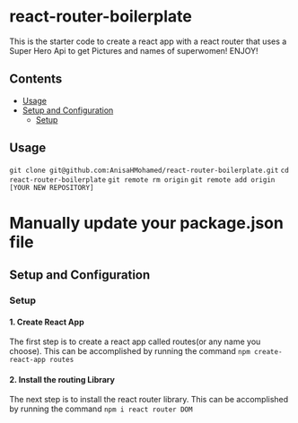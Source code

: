 # react-router-boilerplate
This is the starter code to create a react app with a react router that uses a Super Hero Api to get Pictures and names of superwomen!
ENJOY!

## Contents
* [Usage](#Usage)
* [Setup and Configuration](#setup-and-configuration)
  * [Setup](#setup)


## Usage

```git clone git@github.com:AnisaHMohamed/react-router-boilerplate.git```
```cd react-router-boilerplate```
```git remote rm origin```
```git remote add origin [YOUR NEW REPOSITORY]```

# Manually update your package.json file

## Setup and Configuration

### Setup

#### 1. Create React App

The first step is to create a react app called routes(or any name you choose). This can be accomplished by running the command ```npm create-react-app routes```

#### 2. Install the routing Library

The next step is to install the react router library. This can be accomplished by running the command ```npm i react router DOM```


